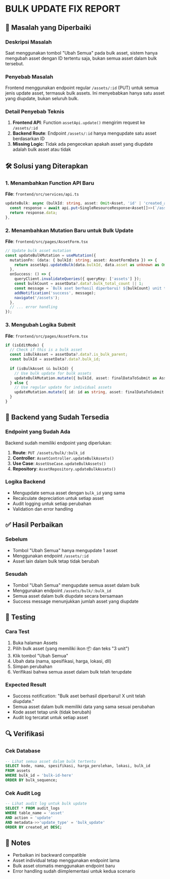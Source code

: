 # BULK UPDATE FIX REPORT

## 🔧 Masalah yang Diperbaiki

### **Deskripsi Masalah**
Saat menggunakan tombol "Ubah Semua" pada bulk asset, sistem hanya mengubah asset dengan ID tertentu saja, bukan semua asset dalam bulk tersebut.

### **Penyebab Masalah**
Frontend menggunakan endpoint regular `/assets/:id` (PUT) untuk semua jenis update asset, termasuk bulk assets. Ini menyebabkan hanya satu asset yang diupdate, bukan seluruh bulk.

### **Detail Penyebab Teknis**
1. **Frontend API**: Function `assetApi.update()` mengirim request ke `/assets/:id`
2. **Backend Route**: Endpoint `/assets/:id` hanya mengupdate satu asset berdasarkan ID
3. **Missing Logic**: Tidak ada pengecekan apakah asset yang diupdate adalah bulk asset atau tidak

## 🛠️ Solusi yang Diterapkan

### **1. Menambahkan Function API Baru**
**File**: `frontend/src/services/api.ts`
```typescript
updateBulk: async (bulkId: string, asset: Omit<Asset, 'id' | 'created_at' | 'updated_at'>) => {
  const response = await api.put<SingleResourceResponse<Asset[]>>(`/assets/bulk/${bulkId}`, asset);
  return response.data;
},
```

### **2. Menambahkan Mutation Baru untuk Bulk Update**
**File**: `frontend/src/pages/AssetForm.tsx`
```typescript
// Update bulk asset mutation
const updateBulkMutation = useMutation({
  mutationFn: (data: { bulkId: string; asset: AssetFormData }) => {
    return assetApi.updateBulk(data.bulkId, data.asset as unknown as Omit<Asset, 'id' | 'created_at' | 'updated_at'>);
  },
  onSuccess: () => {
    queryClient.invalidateQueries({ queryKey: ['assets'] });
    const bulkCount = assetData?.data?.bulk_total_count || 1;
    const message = `Bulk aset berhasil diperbarui! ${bulkCount} unit telah diupdate.`;
    addNotification('success', message);
    navigate('/assets');
  },
  // ... error handling
});
```

### **3. Mengubah Logika Submit**
**File**: `frontend/src/pages/AssetForm.tsx`
```typescript
if (isEditMode) {
  // Check if this is a bulk asset
  const isBulkAsset = assetData?.data?.is_bulk_parent;
  const bulkId = assetData?.data?.bulk_id;
  
  if (isBulkAsset && bulkId) {
    // Use bulk update for bulk assets
    updateBulkMutation.mutate({ bulkId, asset: finalDataToSubmit as AssetFormData });
  } else {
    // Use regular update for individual assets
    updateMutation.mutate({ id: id as string, asset: finalDataToSubmit as AssetFormData });
  }
}
```

## 🚀 Backend yang Sudah Tersedia

### **Endpoint yang Sudah Ada**
Backend sudah memiliki endpoint yang diperlukan:

1. **Route**: `PUT /assets/bulk/:bulk_id`
2. **Controller**: `AssetController.updateBulkAssets()`
3. **Use Case**: `AssetUseCase.updateBulkAssets()`
4. **Repository**: `AssetRepository.updateBulkAssets()`

### **Logika Backend**
- Mengupdate semua asset dengan `bulk_id` yang sama
- Recalculate depreciation untuk setiap asset
- Audit logging untuk setiap perubahan
- Validation dan error handling

## ✅ Hasil Perbaikan

### **Sebelum**
- Tombol "Ubah Semua" hanya mengupdate 1 asset
- Menggunakan endpoint `/assets/:id` 
- Asset lain dalam bulk tetap tidak berubah

### **Sesudah**
- Tombol "Ubah Semua" mengupdate semua asset dalam bulk
- Menggunakan endpoint `/assets/bulk/:bulk_id`
- Semua asset dalam bulk diupdate secara bersamaan
- Success message menunjukkan jumlah asset yang diupdate

## 🧪 Testing

### **Cara Test**
1. Buka halaman Assets
2. Pilih bulk asset (yang memiliki ikon 📦 dan teks "3 unit")
3. Klik tombol "Ubah Semua" 
4. Ubah data (nama, spesifikasi, harga, lokasi, dll)
5. Simpan perubahan
6. Verifikasi bahwa semua asset dalam bulk telah terupdate

### **Expected Result**
- Success notification: "Bulk aset berhasil diperbarui! X unit telah diupdate."
- Semua asset dalam bulk memiliki data yang sama sesuai perubahan
- Kode asset tetap unik (tidak berubah)
- Audit log tercatat untuk setiap asset

## 🔍 Verifikasi

### **Cek Database**
```sql
-- Lihat semua asset dalam bulk tertentu
SELECT kode, nama, spesifikasi, harga_perolehan, lokasi, bulk_id 
FROM assets 
WHERE bulk_id = 'bulk-id-here'
ORDER BY bulk_sequence;
```

### **Cek Audit Log**
```sql
-- Lihat audit log untuk bulk update
SELECT * FROM audit_logs 
WHERE table_name = 'asset' 
AND action = 'update' 
AND metadata->>'update_type' = 'bulk_update'
ORDER BY created_at DESC;
```

## 📝 Notes

- Perbaikan ini backward compatible
- Asset individual tetap menggunakan endpoint lama
- Bulk asset otomatis menggunakan endpoint baru
- Error handling sudah diimplementasi untuk kedua scenario
